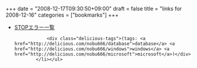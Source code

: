 +++
date = "2008-12-17T09:30:50+09:00"
draft = false
title = "links for 2008-12-16"
categories = ["bookmarks"]
+++

<ul class="delicious"><li>
                <div class="delicious-link"><a href="http://park12.wakwak.com/~iktryc/diary/2005/stoperror.html">STOPエラー一覧</a></div>
                
                <div class="delicious-tags">(tags: <a href="http://delicious.com/nobu666/database">database</a> <a href="http://delicious.com/nobu666/windows">windows</a> <a href="http://delicious.com/nobu666/microsoft">microsoft</a>)</div>
            </li></ul>
